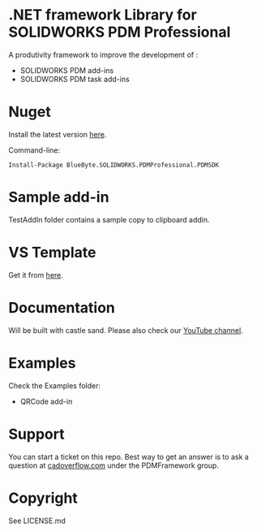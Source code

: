 # .NET framework Library for SOLIDWORKS PDM Professional
A produtivity framework to improve the development of :
 - SOLIDWORKS PDM add-ins
 - SOLIDWORKS PDM task add-ins

 
# Nuget

Install the latest version [here](https://www.nuget.org/packages/BlueByte.SOLIDWORKS.PDMProfessional.SDK). 

Command-line: 

```Install-Package BlueByte.SOLIDWORKS.PDMProfessional.PDMSDK```

# Sample add-in

TestAddIn folder contains a sample copy to clipboard addin.

# VS Template

Get it from [here](https://marketplace.visualstudio.com/items?itemName=BlueByteSystemsInc.ID).

# Documentation

Will be built with castle sand. Please also check our [YouTube channel](https://www.youtube.com/c/bluebytesystemsinc).


# Examples

Check the Examples folder:
- QRCode add-in

# Support 
 You can start a ticket on this repo. Best way to get an answer  is to ask a question at [cadoverflow.com](https://www.cadoverflow.com) under the PDMFramework group.



# Copyright

See LICENSE.md
